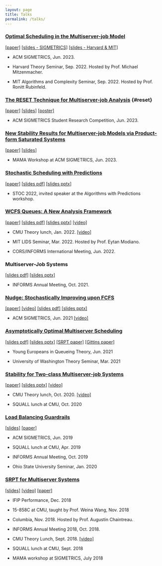 ```yaml
---
layout: page
title: Talks
permalink: /talks/
---
```


### [Optimal Scheduling in the Multiserver-job Model](/assets/msj-srpt.pdf)
[\[paper\]](/assets/msj-srpt.pdf)
[\[slides - SIGMETRICS\]](/assets/msj-srpt-sigmetrics.pptx)
[\[slides - Harvard & MIT\]](/assets/msj-srpt-harvard-mit.pptx)

* ACM SIGMETRICS, Jun. 2023.

* Harvard Theory Seminar, Sep. 2022. Hosted by Prof. Michael Mitzenmacher.

* MIT Algorithms and Complexity Seminar, Sep. 2022. Hosted by Prof. Ronitt Rubinfeld.

### [The RESET Technique for Multiserver-job Analysis](/assets/reset-src) {#reset}
[\[paper\]](/assets/reset-src)
[\[slides\]](/assets/reset-src-talk.pptx)
[\[poster\]](/assets/reset-poster.pdf)

* ACM SIGMETRICS Student Research Competition, Jun. 2023.

### [New Stability Results for Multiserver-job Models via Product-form Saturated Systems](/assets/product-mama.pdf)
[\[paper\]](/assets/product-mama.pdf)
[\[slides\]](/assets/product-mama-talk.pptx)

* MAMA Workshop at ACM SIGMETRICS, Jun. 2023.

### [Stochastic Scheduling with Predictions](/assets/uniform-bounds-estimates.pdf)
[\[paper\]](/assets/uniform-bounds-estimates.pdf)
[\[slides pdf\]](/assets/stochastic-scheduling-with-predictions.pdf)
[\[slides pptx\]](/assets/stochastic-scheduling-with-predictions.pptx)

* STOC 2022, invited speaker at the Algorithms with Predictions workshop.

### [WCFS Queues: A New Analysis Framework](/assets/wcfs.pdf)
[\[paper\]](/assets/wcfs.pdf)
[\[slides pdf\]](/assets/wcfs-queues-theory-lunch.pdf)
[\[slides pptx\]](/assets/wcfs-queues-theory-lunch.pptx)
[\[video\]](https://www.youtube.com/watch?v=oEmOs8Tdn-U)

* CMU Theory lunch, Jan. 2022. [\[video\]](https://www.youtube.com/watch?v=oEmOs8Tdn-U)

* MIT LIDS Seminar, Mar. 2022. Hosted by Prof. Eytan Modiano.

* CORS/INFORMS International Meeting, Jun. 2022.

### Multiserver-Job Systems
[\[slides pdf\]](/assets/msj-informs-2021.pdf)
[\[slides pptx\]](/assets/msj-informs-2021.pptx)

* INFORMS Annual Meeting, Oct. 2021.

### [Nudge: Stochastically Improving upon FCFS](/assets/nudge.pdf)
[\[paper\]](/assets/nudge.pdf)
[\[video\]](https://www.youtube.com/watch?v=G3NWAOlHpoI)
[\[slides pdf\]](/assets/sigmetrics-2021-nudge-talk.pdf)
[\[slides pptx\]](/assets/sigmetrics-2021-nudge-talk.pptx)

* ACM SIGMETRICS, Jun. 2021 [\[video\]](https://www.youtube.com/watch?v=G3NWAOlHpoI)

### [Asymptotically Optimal Multiserver Scheduling](/assets/asymptotically-optimal.pdf)
[\[slides pdf\]](/assets/asymptotically-optimal.pdf)
[\[slides pptx\]](/assets/asymptotically-optimal.pptx)
[\[SRPT paper\]](/assets/srpt.pdf)
[\[Gittins paper\]](gittins-extremely-general.pdf)

* Young Europeans in Queueing Theory, Jun. 2021

* University of Washington Theory Seminar, Mar. 2021

### [Stability for Two-class Multiserver-job Systems](/assets/multiserverjob-stability.pdf)
[\[paper\]](/assets/multiserverjob-stability.pdf)
[\[slides pptx\]](/assets/two-class-msj.pptx)
[\[video\]](https://www.youtube.com/watch?v=w0e5NaKlpBY)

* CMU Theory lunch, Oct. 2020. [\[video\]](https://www.youtube.com/watch?v=w0e5NaKlpBY)

* SQUALL lunch at CMU, Oct. 2020

### [Load Balancing Guardrails](/assets/load-balancing.pdf)
[\[slides\]](/assets/sigmetrics-2019-load-balancing-talk.pptx)
[\[paper\]](/assets/load-balancing.pdf)

* ACM SIGMETRICS, Jun. 2019

* SQUALL lunch at CMU, Apr. 2019

* INFORMS Annual Meeting, Oct. 2019

* Ohio State University Seminar, Jan. 2020

### [SRPT for Multiserver Systems](/assets/srpt.pdf)
[\[slides\]](/assets/performance-2018-srpt-talk.pptx)
[\[video\]](https://www.youtube.com/watch?v=H6PDvOt7R3E)
[\[paper\]](/assets/srpt.pdf)

* IFIP Performance, Dec. 2018

* 15-858C at CMU, taught by Prof. Weina Wang, Nov. 2018

* Columbia, Nov. 2018. Hosted by Prof. Augustin Chaintreau.

* INFORMS Annual Meeting 2018, Oct. 2018.

* CMU Theory Lunch, Sept. 2018. [\[video\]](https://www.youtube.com/watch?v=H6PDvOt7R3E)

* SQUALL lunch at CMU, Sept. 2018

* MAMA workshop at SIGMETRICS, July 2018
